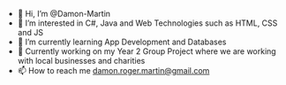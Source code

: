 - 👋 Hi, I’m @Damon-Martin
- 👀 I’m interested in C#, Java and Web Technologies such as HTML, CSS and JS
- 🌱 I’m currently learning App Development and Databases
- 💞️ Currently working on my Year 2 Group Project where we are working with local businesses and charities
- 📫 How to reach me damon.roger.martin@gmail.com
